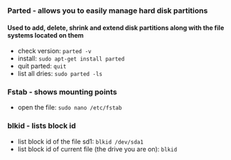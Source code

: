 ### Parted - allows you to easily manage hard disk partitions
#### Used to add, delete, shrink and extend disk partitions along with the file systems located on them

- check version: `parted -v`
- install: `sudo apt-get install parted`
- quit parted: `quit`
- list all dries: `sudo parted -ls`

### Fstab - shows mounting points
- open the file: `sudo nano /etc/fstab`

### blkid - lists block id
- list block id of the file sd1: `blkid /dev/sda1`
- list block id of current file (the drive you are on): `blkid`
